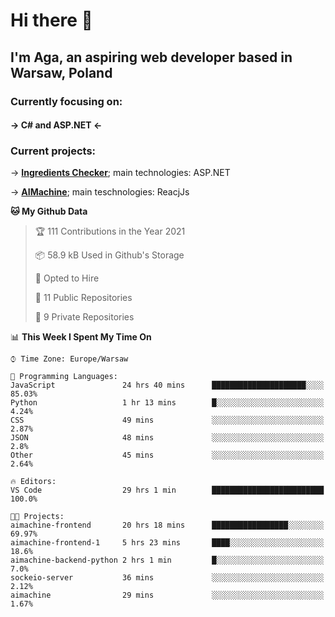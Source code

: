 # Hi there 👋
## I'm Aga, an aspiring web developer based in Warsaw, Poland

### Currently focusing on:
#### -> C# and ASP.NET <-

### Current projects:
-> **[Ingredients Checker](https://github.com/agakesik/ingredients-checker)**; main technologies: ASP.NET
 
-> **[AIMachine](https://github.com/aimachine-project)**; main teschnologies: ReacjJs


<!--START_SECTION:waka-->
**🐱 My Github Data** 

> 🏆 111 Contributions in the Year 2021
 > 
> 📦 58.9 kB Used in Github's Storage 
 > 
> 💼 Opted to Hire
 > 
> 📜 11 Public Repositories 
 > 
> 🔑 9 Private Repositories  
 > 
📊 **This Week I Spent My Time On** 

```text
⌚︎ Time Zone: Europe/Warsaw

💬 Programming Languages: 
JavaScript               24 hrs 40 mins      █████████████████████░░░░   85.03% 
Python                   1 hr 13 mins        █░░░░░░░░░░░░░░░░░░░░░░░░   4.24% 
CSS                      49 mins             ░░░░░░░░░░░░░░░░░░░░░░░░░   2.87% 
JSON                     48 mins             ░░░░░░░░░░░░░░░░░░░░░░░░░   2.8% 
Other                    45 mins             ░░░░░░░░░░░░░░░░░░░░░░░░░   2.64%

🔥 Editors: 
VS Code                  29 hrs 1 min        █████████████████████████   100.0%

🐱‍💻 Projects: 
aimachine-frontend       20 hrs 18 mins      █████████████████░░░░░░░░   69.97% 
aimachine-frontend-1     5 hrs 23 mins       ████░░░░░░░░░░░░░░░░░░░░░   18.6% 
aimachine-backend-python 2 hrs 1 min         █░░░░░░░░░░░░░░░░░░░░░░░░   7.0% 
sockeio-server           36 mins             ░░░░░░░░░░░░░░░░░░░░░░░░░   2.12% 
aimachine                29 mins             ░░░░░░░░░░░░░░░░░░░░░░░░░   1.67%

```


<!--END_SECTION:waka-->

<!--
**agakesik/agakesik** is a ✨ _special_ ✨ repository because its `README.md` (this file) appears on your GitHub profile.

Here are some ideas to get you started:

- 🔭 I’m currently working on ...
- 🌱 I’m currently learning ...
- 👯 I’m looking to collaborate on ...
- 🤔 I’m looking for help with ...
- 💬 Ask me about ...
- 📫 How to reach me: ...
- 😄 Pronouns: ...
- ⚡ Fun fact: ...
-->
